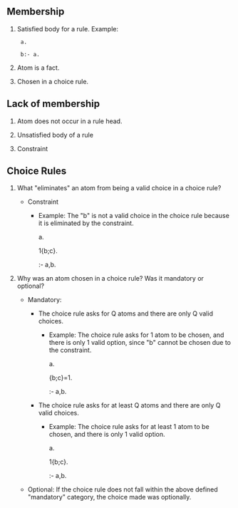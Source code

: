 ## Membership

1. Satisfied body for a rule.
    Example:
    
        a.
        
        b:- a.

2. Atom is a fact.

3. Chosen in a choice rule.


## Lack of membership

1. Atom does not occur in a rule head.

2. Unsatisfied body of a rule

3. Constraint


## Choice Rules

1. What "eliminates" an atom from being a valid choice in a choice rule? 
    - Constraint 
        * Example: The "b" is not a valid choice in the choice rule because it is eliminated by the constraint.
    
           a.
      
           1{b;c}.
      
           :- a,b.
          
      
2. Why was an atom chosen in a choice rule? Was it mandatory or optional?
    - Mandatory:
        * The choice rule asks for Q atoms and there are only Q valid choices.
            - Example: The choice rule asks for 1 atom to be chosen, and there is only 1 valid option, since "b" cannot be chosen due to the constraint.
            
              a.
              
              {b;c}=1.
              
              :- a,b.
              
        * The choice rule asks for at least Q atoms and there are only Q valid choices.
            - Example: The choice rule asks for at least 1 atom to be chosen, and there is only 1 valid option.

              a.
              
              1{b;c}.
              
              :- a,b.
              
    - Optional: If the choice rule does not fall within the above defined "mandatory" category, the choice made was optionally.
         

